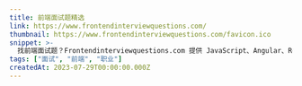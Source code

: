```yaml
---
title: 前端面试题精选
link: https://www.frontendinterviewquestions.com/
thumbnail: https://www.frontendinterviewquestions.com/favicon.ico
snippet: >-
  找前端面试题？Frontendinterviewquestions.com 提供 JavaScript、Angular、React、CSS3、HTML5 面试题与答案。
tags: ["面试", "前端", "职业"]
createdAt: 2023-07-29T00:00:00.000Z
---
```

